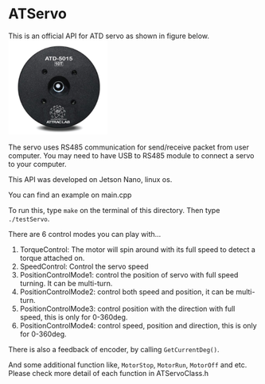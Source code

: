 # ATServo

This is an official API for ATD servo as shown in figure below.
<img src="image/ATD-5015-10T.jpg" width="200">

The servo uses RS485 communication for send/receive packet from user computer. You may need to have USB to RS485 module to connect a servo to your computer.

This API was developed on Jetson Nano, linux os.

You can find an example on main.cpp

To run this, type `make` on the terminal of this directory. Then type `./testServo`.

There are 6 control modes you can play with...
1. TorqueControl: The motor will spin around with its full speed to detect a torque attached on.
2. SpeedControl: Control the servo speed
3. PositionControlMode1: control the position of servo with full speed turning. It can be multi-turn.
4. PositionControlMode2: control both speed and position, it can be multi-turn.
5. PositionControlMode3: control position with the direction with full speed, this is only for 0-360deg.
6. PositionControlMode4: control speed, position and direction, this is only for 0-360deg.

There is also a feedback of encoder, by calling `GetCurrentDeg()`.

And some additional function like, `MotorStop`, `MotorRun`, `MotorOff` and etc. Please check more detail of each function in ATServoClass.h
